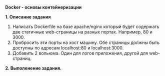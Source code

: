 **Docker - основы контейнеризации**

**1. Описание задания**

1. Написать Dockerfile на базе apache/nginx который будет содержать две статичные web-страницы на разных портах. Например, 80 и 3000.
2. Пробросить эти порты на хост машину. Обе страницы должны быть доступны по адресам localhost:80 и localhost:3000.
3. Добавить 2 вольюма. Один для логов приложения, другой для web-страниц.

 **2. Выполенение задания.**
 
